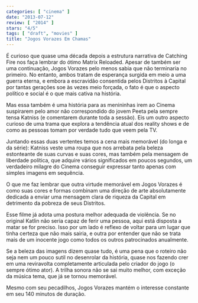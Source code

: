 ```yaml
---
categories: [ "cinema" ]
date: "2013-07-12"
review: [ "2014" ]
stars: "4/5"
tags: [ "draft", "movies" ]
title: "Jogos Vorazes Em Chamas"
---
```

É curioso que quase uma década depois a estrutura narrativa de Catching
Fire nos faça lembrar do ótimo Matrix Reloaded. Apesar de também ser
uma continuação, Jogos Vorazes pelo menos sabia que não terminaria
no primeiro. No entanto, ambos tratam de esperança surgida em meio a
uma guerra eterna, e embora a escravidão consentida pelos Distritos
à Capital por tantas gerações soe às vezes meio forçada, o fato é
que o aspecto político e social é o que mais cativa na história.

Mas essa também é uma história para as menininhas irem ao Cinema
suspirarem pelo amor não correspondido do jovem Peeta pela sempre tensa
Katniss (e comentarem durante toda a sessão). Eis um outro aspecto
curioso de uma trama que explora a tendência atual dos reality shows
e de como as pessoas tomam por verdade tudo que veem pela TV.

Juntando essas duas vertentes temos a cena mais memorável (do longa
e da série): Katniss veste uma roupa que nos arrebata pela beleza
estonteante de suas curvas e suas cores, mas também pela mensagem de
liberdade política, que adquire vários significados em poucos segundos,
um verdadeiro milagre do Cinema conseguir expressar tanto apenas com
simples imagens em sequência.

O que me faz lembrar que outra virtude memorável em Jogos Vorazes é
como suas cores e formas combinam uma direção de arte absolutamente
dedicada a enviar uma mensagem clara de riqueza da Capital em detrimento
da pobreza de seus Distritos.

Esse filme já adota uma postura melhor adequada de violência. Se no
original Katlin não seria capaz de ferir uma pessoa, aqui está disposta
a matar se for preciso. Isso por um lado é reflexo de voltar para um
lugar que tinha certeza que não mais sairia, e outra por entender que
não se trata mais de um inocente jogo como todos os outros patrocinados
anualmente.

Se a beleza das imagens dizem quase tudo, é uma pena que o roteiro não
seja nem um pouco sutil no desenrolar da história, quase nos fazendo
crer em uma reviravolta completamente articulada pelo criador do jogo
(o sempre ótimo ator). A trilha sonora não se sai muito melhor, com
exceção da música tema, que já se tornou memorável.

Mesmo com seu pecadilhos, Jogos Vorazes mantém o interesse constante
em seu 140 minutos de duração.
